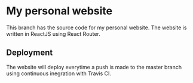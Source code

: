 # My personal website

This branch has the source code for my personal website. The website is written in ReactJS using React Router.

## Deployment

The website will deploy everytime a push is made to the master branch using continuous inegration with Travis CI.

